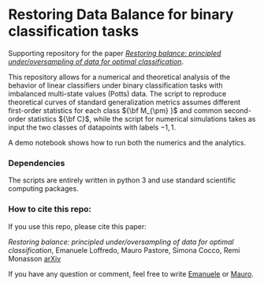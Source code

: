 # Restoring Data Balance for binary classification tasks

Supporting repository for the paper [*Restoring balance: principled under/oversampling of data for optimal classification*](https://arxiv.org/abs/2405.09535).

This repository allows for a numerical and theoretical analysis of the behavior of linear classifiers under binary classification tasks with imbalanced multi-state values (Potts) data. The script to reproduce theoretical curves of standard generalization metrics
assumes different first-order statistics for each class ${\bf M_{\pm} }$ and common second-order statistics ${\bf C}$, while the script for numerical simulations takes as input the two classes of datapoints with labels $-1,1$.

A demo notebook shows how to run both the numerics and the analytics.

### Dependencies
The scripts are entirely written in python 3 and use standard scientific computing packages.

### How to cite this repo:

If you use this repo, please cite this paper:

*Restoring balance: principled under/oversampling of data for optimal classification*, Emanuele Loffredo, Mauro Pastore, Simona Cocco, Remi Monasson [arXiv](https://arxiv.org/abs/2405.09535)

If you have any question or comment, feel free to write [Emanuele](mailto:emanuele.loffredo@phys.ens.fr) or [Mauro](mailto:mauro.pastore@phys.ens.fr).
